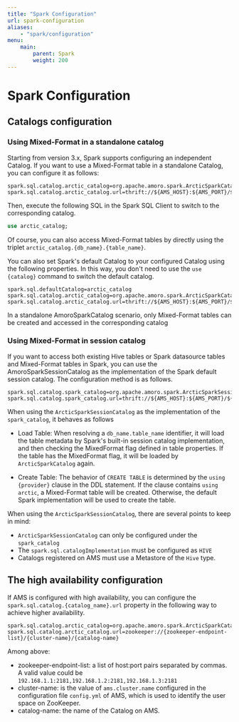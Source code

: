 ```yaml
---
title: "Spark Configuration"
url: spark-configuration
aliases:
    - "spark/configuration"
menu:
    main:
        parent: Spark
        weight: 200
---
```

# Spark Configuration

## Catalogs configuration

### Using Mixed-Format in a standalone catalog

Starting from version 3.x, Spark supports configuring an independent Catalog.
If you want to use a Mixed-Format table in a standalone Catalog, you can configure it as follows:

```properties
spark.sql.catalog.arctic_catalog=org.apache.amoro.spark.ArcticSparkCatalog
spark.sql.catalog.arctic_catalog.url=thrift://${AMS_HOST}:${AMS_PORT}/${AMS_CATALOG_NAME_HIVE}
```

Then, execute the following SQL in the Spark SQL Client to switch to the corresponding catalog.

```sql
use arctic_catalog;
```

Of course, you can also access Mixed-Format tables by directly using the triplet
`arctic_catalog.{db_name}.{table_name}`.

You can also set Spark's default Catalog to your configured Catalog using the following properties.
In this way, you don't need to use the `use {catalog}` command to switch the default catalog.

```properties
spark.sql.defaultCatalog=arctic_catalog
spark.sql.catalog.arctic_catalog=org.apache.amoro.spark.ArcticSparkCatalog
spark.sql.catalog.arctic_catalog.url=thrift://${AMS_HOST}:${AMS_PORT}/${AMS_CATALOG_NAME_HIVE}
```

In a standalone AmoroSparkCatalog scenario, only Mixed-Format tables can be created and accessed in the corresponding
catalog

### Using Mixed-Format in session catalog

If you want to access both existing Hive tables or Spark datasource tables and Mixed-Format tables in Spark,
you can use the AmoroSparkSessionCatalog as the implementation of the Spark default session catalog.
The configuration method is as follows.

```properties
spark.sql.catalog.spark_catalog=org.apache.amoro.spark.ArcticSparkSessionCatalog
spark.sql.catalog.spark_catalog.url=thrift://${AMS_HOST}:${AMS_PORT}/${AMS_CATALOG_NAME_HIVE}
```

When using the `ArcticSparkSessionCatalog` as the implementation of the `spark_catalog`, it behaves as follows

- Load Table: When resolving a `db_name.table_name` identifier, it will load the table metadata by Spark's built-in
  session catalog implementation, and then checking the MixedFormat flag defined in table properties. If the table has
  the MixedFormat flag, it will be loaded by `ArcticSparkCatalog` again.

- Create Table: The behavior of `CREATE TABLE` is determined by the `using {provider}` clause in the DDL statement. If
  the clause contains `using arctic`, a Mixed-Format table will be created. Otherwise, the default Spark implementation
  will be used to create the table.

When using the `ArcticSparkSessionCatalog`, there are several points to keep in mind:

- `ArcticSparkSessionCatalog` can only be configured under the `spark_catalog`
- The `spark.sql.catalogImplementation` must be configured as `HIVE`
- Catalogs registered on AMS must use a Metastore of the `Hive` type.

## The high availability configuration

If AMS is configured with high availability, you can configure the `spark.sql.catalog.{catalog_name}.url` property in
the following way to achieve higher availability.

```properties
spark.sql.catalog.arctic_catalog=org.apache.amoro.spark.ArcticSparkCatalog
spark.sql.catalog.arctic_catalog.url=zookeeper://{zookeeper-endpoint-list}/{cluster-name}/{catalog-name}
```

Among above:

- zookeeper-endpoint-list:  a list of host:port pairs separated by commas. A valid value could
  be `192.168.1.1:2181,192.168.1.2:2181,192.168.1.3:2181`
- cluster-name:  is the value of `ams.cluster.name` configured in the configuration file `config.yml` of AMS, which is
  used to identify the user space on ZooKeeper.
- catalog-name: the name of the Catalog on AMS.
